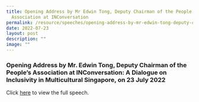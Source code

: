 ```yaml
---
title: Opening Address by Mr Edwin Tong, Deputy Chairman of the People's
  Association at INConversation
permalink: /resource/speeches/opening-address-by-mr-edwin-tong-deputy-chairman/
date: 2022-07-23
layout: post
description: ""
image: ""
---
```

### Opening Address by Mr. Edwin Tong, Deputy Chairman of the People’s Association at INConversation: A Dialogue on Inclusivity in Multicultural Singapore, on 23 July 2022

Click [here](/files/NewsRoom/opening-address-by-mr-edwin-tong-at-inconversation-a-dialogue-on-inclusivity.pdf) to view the full speech.